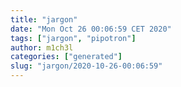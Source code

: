 ```yaml
---
title: "jargon"
date: "Mon Oct 26 00:06:59 CET 2020"
tags: ["jargon", "pipotron"]
author: m1ch3l
categories: ["generated"]
slug: "jargon/2020-10-26-00:06:59"
---
```



